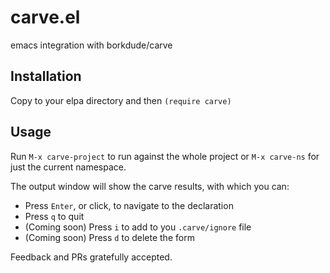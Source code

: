 # carve.el

emacs integration with borkdude/carve

## Installation

Copy to your elpa directory and then `(require carve)`

## Usage

Run `M-x carve-project` to run against the whole project or `M-x carve-ns` for just the current namespace.

The output window will show the carve results, with which you can:
- Press `Enter`, or click, to navigate to the declaration
- Press `q` to quit
- (Coming soon) Press `i` to add to you `.carve/ignore` file
- (Coming soon) Press `d` to delete the form

Feedback and PRs gratefully accepted.
